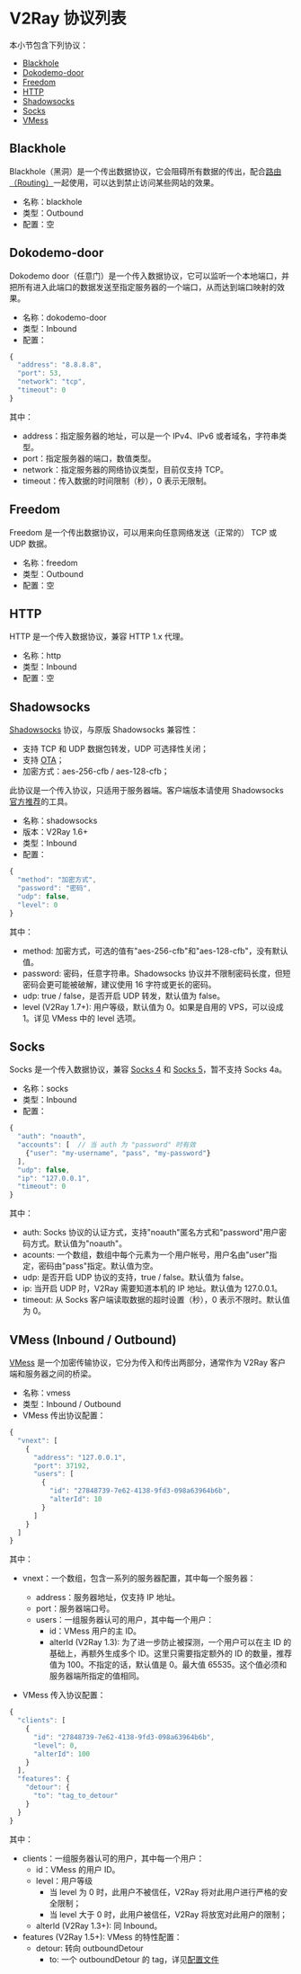 # V2Ray 协议列表

本小节包含下列协议：
* [Blackhole](#blackhole)
* [Dokodemo-door](#dokodemo-door)
* [Freedom](#freedom)
* [HTTP](#http)
* [Shadowsocks](#shadowsocks)
* [Socks](#socks)
* [VMess](#vmess)

## Blackhole
Blackhole（黑洞）是一个传出数据协议，它会阻碍所有数据的传出，配合[路由（Routing）](03_routing.md)一起使用，可以达到禁止访问某些网站的效果。

* 名称：blackhole
* 类型：Outbound
* 配置：空


## Dokodemo-door
Dokodemo door（任意门）是一个传入数据协议，它可以监听一个本地端口，并把所有进入此端口的数据发送至指定服务器的一个端口，从而达到端口映射的效果。

* 名称：dokodemo-door
* 类型：Inbound
* 配置：
```javascript
{
  "address": "8.8.8.8",
  "port": 53,
  "network": "tcp",
  "timeout": 0
}
```
其中：
* address：指定服务器的地址，可以是一个 IPv4、IPv6 或者域名，字符串类型。
* port：指定服务器的端口，数值类型。
* network：指定服务器的网络协议类型，目前仅支持 TCP。
* timeout：传入数据的时间限制（秒），0 表示无限制。

## Freedom
Freedom 是一个传出数据协议，可以用来向任意网络发送（正常的） TCP 或 UDP 数据。

* 名称：freedom
* 类型：Outbound
* 配置：空

## HTTP
HTTP 是一个传入数据协议，兼容 HTTP 1.x 代理。

* 名称：http
* 类型：Inbound
* 配置：空

## Shadowsocks
[Shadowsocks](https://zh.wikipedia.org/wiki/Shadowsocks) 协议，与原版 Shadowsocks 兼容性：
* 支持 TCP 和 UDP 数据包转发，UDP 可选择性关闭；
* 支持 [OTA](https://shadowsocks.org/en/spec/one-time-auth.html)；
* 加密方式：aes-256-cfb / aes-128-cfb；

此协议是一个传入协议，只适用于服务器端。客户端版本请使用 Shadowsocks [官方推荐](https://shadowsocks.org/en/download/clients.html)的工具。

* 名称：shadowsocks
* 版本：V2Ray 1.6+
* 类型：Inbound
* 配置：
```javascript
{
  "method": "加密方式",
  "password": "密码",
  "udp": false,
  "level": 0
}
```

其中：
* method: 加密方式，可选的值有"aes-256-cfb"和"aes-128-cfb"，没有默认值。
* password: 密码，任意字符串。Shadowsocks 协议并不限制密码长度，但短密码会更可能被破解，建议使用 16 字符或更长的密码。
* udp: true / false，是否开启 UDP 转发，默认值为 false。
* level (V2Ray 1.7+): 用户等级，默认值为 0。如果是自用的 VPS，可以设成 1。详见 VMess 中的 level 选项。

## Socks
Socks 是一个传入数据协议，兼容 [Socks 4](http://ftp.icm.edu.pl/packages/socks/socks4/SOCKS4.protocol) 和 [Socks 5](http://ftp.icm.edu.pl/packages/socks/socks4/SOCKS4.protocol)，暂不支持 Socks 4a。

* 名称：socks
* 类型：Inbound
* 配置：
```javascript
{
  "auth": "noauth",
  "accounts": [  // 当 auth 为 "password" 时有效
    {"user": "my-username", "pass", "my-password"}
  ],
  "udp": false,
  "ip": "127.0.0.1",
  "timeout": 0
}
```
其中：
* auth: Socks 协议的认证方式，支持"noauth"匿名方式和"password"用户密码方式。默认值为"noauth"。
* acounts: 一个数组，数组中每个元素为一个用户帐号，用户名由"user"指定，密码由"pass"指定。默认值为空。
* udp: 是否开启 UDP 协议的支持，true / false。默认值为 false。
* ip: 当开启 UDP 时，V2Ray 需要知道本机的 IP 地址。默认值为 127.0.0.1。
* timeout: 从 Socks 客户端读取数据的超时设置（秒），0 表示不限时。默认值为 0。

## VMess (Inbound / Outbound)
[VMess](../chapter_04/03_vmess.md) 是一个加密传输协议，它分为传入和传出两部分，通常作为 V2Ray 客户端和服务器之间的桥梁。

* 名称：vmess
* 类型：Inbound / Outbound
* VMess 传出协议配置：
```javascript
{
  "vnext": [
    {
      "address": "127.0.0.1",
      "port": 37192,
      "users": [
        {
          "id": "27848739-7e62-4138-9fd3-098a63964b6b",
          "alterId": 10
        }
      ]
    }
  ]
}
```

其中：
* vnext：一个数组，包含一系列的服务器配置，其中每一个服务器：
  * address：服务器地址，仅支持 IP 地址。
  * port：服务器端口号。
  * users：一组服务器认可的用户，其中每一个用户：
    * id：VMess 用户的主 ID。
    * alterId (V2Ray 1.3): 为了进一步防止被探测，一个用户可以在主 ID 的基础上，再额外生成多个 ID。这里只需要指定额外的 ID 的数量，推荐值为 100。不指定的话，默认值是 0。最大值 65535。这个值必须和服务器端所指定的值相同。


* VMess 传入协议配置：
```javascript
{
  "clients": [
    {
      "id": "27848739-7e62-4138-9fd3-098a63964b6b",
      "level": 0,
      "alterId": 100
    }
  ],
  "features": {
    "detour": {
      "to": "tag_to_detour"
    }
  }
}
```

其中：
* clients：一组服务器认可的用户，其中每一个用户：
  * id：VMess 的用户 ID。
  * level：用户等级
    * 当 level 为 0 时，此用户不被信任，V2Ray 将对此用户进行严格的安全限制；
    * 当 level 大于 0 时，此用户被信任，V2Ray 将放宽对此用户的限制；
  * alterId (V2Ray 1.3+): 同 Inbound。
* features (V2Ray 1.5+): VMess 的特性配置：
  * detour: 转向 outboundDetour
    * to: 一个 outboundDetour 的 tag，详见[配置文件](02_protocols.md)
